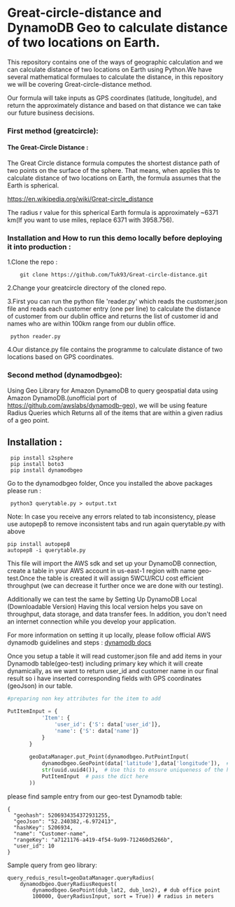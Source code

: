#  Great-circle-distance and DynamoDB Geo to calculate distance of two locations on Earth.

This repository contains one of the ways of geographic calculation and we can calculate distance of two locations on Earth using Python.We have several mathematical formulaes to calculate the distance, in this repository we will be covering Great-circle-distance method.

Our formula will take inputs as GPS coordinates (latitude, longitude), and return the approximately distance and based on that distance we can take our future business decisions.

### First method (greatcircle):

#### The Great-Circle Distance :

The Great Circle distance formula computes the shortest distance path of two points on the surface of the sphere. That means, when applies this to calculate distance of two locations on Earth, the formula assumes that the Earth is spherical.

https://en.wikipedia.org/wiki/Great-circle_distance

The radius r value for this spherical Earth formula is approximately ~6371 km(If you want to use miles, replace 6371 with 3958.756).

### Installation and How to run this demo locally before deploying it into production :

1.Clone the repo :
```
    git clone https://github.com/Tuk93/Great-circle-distance.git
```
2.Change your greatcircle directory of the cloned repo.

3.First you can run the python file 'reader.py' which reads the customer.json file and reads each customer entry (one per line) to calculate the distance of customer from our dublin office and returns the list of customer id and names who are within 100km range from our dublin office.
```
 python reader.py
```
4.Our distance.py file contains the programme to calculate distance of two locations based on GPS coordinates.


### Second method (dynamodbgeo):

Using Geo Library for Amazon DynamoDB to query geospatial data using Amazon DynamoDB.(unofficial port of https://github.com/awslabs/dynamodb-geo), we will be using feature Radius Queries which Returns all of the items that are within a given radius of a geo point.

## Installation :
```
 pip install s2sphere
 pip install boto3
 pip install dynamodbgeo
```
Go to the dynamodbgeo folder, Once you installed the above packages please run :
```
 python3 querytable.py > output.txt
```
Note: In case you receive any errors related to tab inconsistency, please use autopep8 to remove inconsistent tabs and run again querytable.py with above
```
pip install autopep8
autopep8 -i querytable.py
```
This file will import the AWS sdk and set up your DynamoDB connection, create a table in your AWS account in us-east-1 region with name geo-test.Once the table is created it will assign 5WCU/RCU cost efficient throughput (we can decrease it further once we are done with our testing).

Additionally we can test the same by Setting Up DynamoDB Local (Downloadable Version) Having this local version helps you save on throughput, data storage, and data transfer fees. In addition, you don't need an internet connection while you develop your application. 

For more information on setting it up locally, please follow official AWS dynamodb guidelines and steps : [dynamodb docs](https://docs.aws.amazon.com/amazondynamodb/latest/developerguide/DynamoDBLocal.DownloadingAndRunning.html)

Once you setup a table it will read customer.json file and add items in your Dynamodb table(geo-test) including primary key which it will create dynamically, as we want to return user_id and customer name in our final result so i have inserted corresponding fields with GPS coordinates (geoJson) in our table.


 ```python
#preparing non key attributes for the item to add

 PutItemInput = {
            'Item': {
                'user_id': {'S': data['user_id']},
                'name': {'S': data['name']}
            }
        }
        
        geoDataManager.put_Point(dynamodbgeo.PutPointInput(
            dynamodbgeo.GeoPoint(data['latitude'],data['longitude']),  # latitude then  longitude
            str(uuid.uuid4()),  # Use this to ensure uniqueness of the hash/range pairs.
            PutItemInput  # pass the dict here
        ))

```

please find sample entry from our geo-test Dynamodb table:
```
{
  "geohash": 5206934354372931255,
  "geoJson": "52.240382,-6.972413",
  "hashKey": 5206934,
  "name": "Customer-name",
  "rangeKey": "a7121176-a419-4f54-9a99-712460d5266b",
  "user_id": 10
}
```
Sample query from geo library:
```
query_reduis_result=geoDataManager.queryRadius(
    dynamodbgeo.QueryRadiusRequest(
        dynamodbgeo.GeoPoint(dub_lat2, dub_lon2), # dub office point
        100000, QueryRadiusInput, sort = True)) # radius in meters
```


